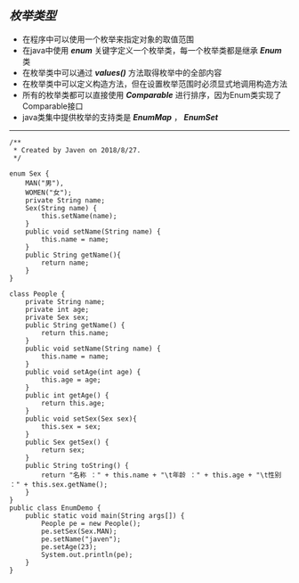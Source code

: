 ## ***枚举类型***
- 在程序中可以使用一个枚举来指定对象的取值范围
- 在java中使用 ***enum*** 关键字定义一个枚举类，每一个枚举类都是继承 ***Enum*** 类
- 在枚举类中可以通过 ***values()*** 方法取得枚举中的全部内容
- 在枚举类中可以定义构造方法，但在设置枚举范围时必须显式地调用构造方法
- 所有的枚举类都可以直接使用 ***Comparable*** 进行排序，因为Enum类实现了Comparable接口
- java类集中提供枚举的支持类是 ***EnumMap*** ， ***EnumSet***

---

	/**
	 * Created by Javen on 2018/8/27.
	 */
	
	enum Sex {
	    MAN("男"),
	    WOMEN("女");
	    private String name;
	    Sex(String name) {
	        this.setName(name);
	    }
	    public void setName(String name) {
	        this.name = name;
	    }
	    public String getName(){
	        return name;
	    }
	}
	
	class People {
	    private String name;
	    private int age;
	    private Sex sex;
	    public String getName() {
	        return this.name;
	    }
	    public void setName(String name) {
	        this.name = name;
	    }
	    public void setAge(int age) {
	        this.age = age;
	    }
	    public int getAge() {
	        return this.age;
	    }
	    public void setSex(Sex sex){
	        this.sex = sex;
	    }
	    public Sex getSex() {
	        return sex;
	    }
	    public String toString() {
	        return "名称 ：" + this.name + "\t年龄 ：" + this.age + "\t性别 ：" + this.sex.getName();
	    }
	}
	public class EnumDemo {
	    public static void main(String args[]) {
	        People pe = new People();
	        pe.setSex(Sex.MAN);
	        pe.setName("javen");
	        pe.setAge(23);
	        System.out.println(pe);
	    }
	}
